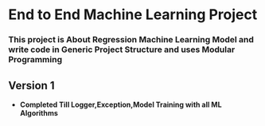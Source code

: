 # End to End Machine Learning Project

### This project is About Regression Machine Learning Model and write code in Generic Project Structure and uses Modular Programming 

## Version 1

* **Completed Till Logger,Exception,Model Training with all ML Algorithms**

